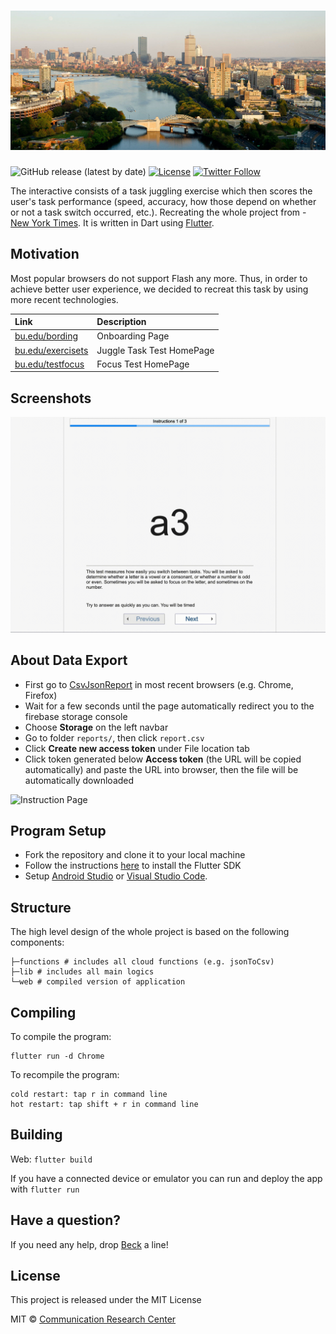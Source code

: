 # ![](/assets/bu-bg.jpg)

![GitHub release (latest by date)](https://img.shields.io/github/v/release/uohziyoam/Multitask-Research) [![License](https://img.shields.io/github/license/appditto/natrium_wallet_flutter)](https://github.com/uohziyoam/Multitask-Research/blob/master/LICENSE) [![Twitter Follow](https://img.shields.io/twitter/follow/bucomresearch?lang=en?style=social)](https://twitter.com/intent/follow?screen_name=bucomresearch)

The interactive consists of  a task juggling exercise which then scores the user's task performance (speed, accuracy, how those depend on whether or not a task switch occurred, etc.). Recreating the whole project from - [New York Times](https://archive.nytimes.com/www.nytimes.com/interactive/2010/06/07/technology/20100607-task-switching-demo.html). It is written in Dart using [Flutter](https://flutter.io).

## Motivation
Most popular browsers do not support Flash any more. Thus, in order to achieve better user experience, we decided to recreat this task by using more recent technologies.

| Link | Description |
| :----- | :------ |
[bu.edu/bording](https://commresearchstudy.com/#/onboarding) | Onboarding Page
[bu.edu/exercisets](https://commresearchstudy.com/#/exercisets) | Juggle Task Test HomePage
[bu.edu/testfocus](https://commresearchstudy.com/#/testfocus) | Focus Test HomePage

## Screenshots
![Instruction Page](/assets/instruction.gif) 

## About Data Export

* First go to [CsvJsonReport](https://us-central1-common-research.cloudfunctions.net/csvJsonReport) in most recent browsers (e.g. Chrome, Firefox)
* Wait for a few seconds until the page automatically redirect you to the firebase storage console
* Choose **Storage** on the left navbar
* Go to folder `reports/`, then click `report.csv`
* Click __**Create new access token**__ under File location tab
* Click token generated below **Access token** (the URL will be copied automatically) and paste the URL into browser, then the file will be automatically downloaded

![Instruction Page](/assets/data-export.gif) 


## Program Setup

* Fork the repository and clone it to your local machine
* Follow the instructions [here](https://flutter.io/docs/get-started/install) to install the Flutter SDK
* Setup [Android Studio](https://flutter.io/docs/development/tools/android-studio) or [Visual Studio Code](https://flutter.io/docs/development/tools/vs-code).

## Structure

The high level design of the whole project is based on the following components:

```
├─functions # includes all cloud functions (e.g. jsonToCsv)
├─lib # includes all main logics
└─web # compiled version of application
```

## Compiling

To compile the program:

```
flutter run -d Chrome
```

To recompile the program:

```
cold restart: tap r in command line
hot restart: tap shift + r in command line
```

## Building

Web: `flutter build`

If you have a connected device or emulator you can run and deploy the app with `flutter run`

## Have a question?

If you need any help, drop [Beck](https://maoyizhou.com) a line! 

## License

This project is released under the MIT License

MIT © [Communication Research Center](http://sites.bu.edu/crc/)
